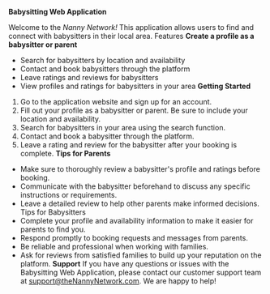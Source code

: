 **Babysitting Web Application**

Welcome to the *Nanny Network!* This application allows users to find and connect with babysitters in their local area.
Features
    **Create a profile as a babysitter or parent**

* Search for babysitters by location and availability
* Contact and book babysitters through the platform
* Leave ratings and reviews for babysitters
* View profiles and ratings for babysitters in your area
**Getting Started**
1. Go to the application website and sign up for an account.
2. Fill out your profile as a babysitter or parent. Be sure to include your location and availability.
3. Search for babysitters in your area using the search function.
4. Contact and book a babysitter through the platform.
5. Leave a rating and review for the babysitter after your booking is complete.
**Tips for Parents**
* Make sure to thoroughly review a babysitter's profile and ratings before booking.
* Communicate with the babysitter beforehand to discuss any specific instructions or requirements.
* Leave a detailed review to help other parents make informed decisions.
Tips for Babysitters
* Complete your profile and availability information to make it easier for parents to find you.
* Respond promptly to booking requests and messages from parents.
* Be reliable and professional when working with families.
* Ask for reviews from satisfied families to build up your reputation on the platform.
**Support**
If you have any questions or issues with the Babysitting Web Application, please contact our customer support team at <support@theNannyNetwork.com>. We are happy to help!